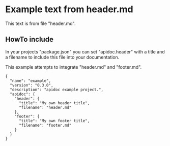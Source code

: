 # Example text from header.md

This text is from file "header.md".

## HowTo include

In your projects "package.json" you can set "apidoc.header" with a title and a filename to include this file into your documentation.

This example attempts to integrate "header.md" and "footer.md".

    {
      "name": "example",
      "version": "0.3.0",
      "description": "apidoc example project.",
      "apidoc": {
        "header": {
          "title": "My own header title",
          "filename": "header.md"
        },
        "footer": {
          "title": "My own footer title",
          "filename": "footer.md"
        }
      }
    }
